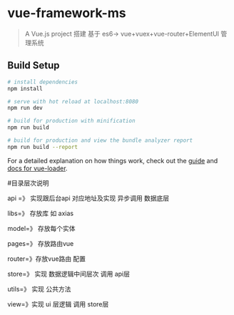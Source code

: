 # vue-framework-ms

> A Vue.js project
搭建 基于 es6-> vue+vuex+vue-router+ElementUI 管理系统
## Build Setup

``` bash
# install dependencies
npm install

# serve with hot reload at localhost:8080
npm run dev

# build for production with minification
npm run build

# build for production and view the bundle analyzer report
npm run build --report
```

For a detailed explanation on how things work, check out the [guide](http://vuejs-templates.github.io/webpack/) and [docs for vue-loader](http://vuejs.github.io/vue-loader).

#目录层次说明

api =》 实现跟后台api 对应地址及实现 异步调用 数据底层

libs=》 存放库 如 axias 

model=》 存放每个实体

pages=》 存放路由vue

router=》存放vue路由 配置

store=》 实现  数据逻辑中间层次 调用 api层

utils=》 实现 公共方法 

view=》实现 ui 层逻辑 调用 store层
